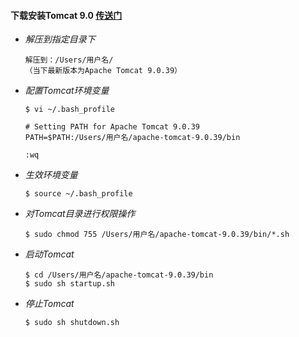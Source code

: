 #### 下载安装Tomcat 9.0 [传送门](https://tomcat.apache.org/download-90.cgi)
* *解压到指定目录下*
  ```
  解压到：/Users/用户名/
  （当下最新版本为Apache Tomcat 9.0.39）
  ```
* *配置Tomcat环境变量*
  ```
  $ vi ~/.bash_profile
        
  # Setting PATH for Apache Tomcat 9.0.39
  PATH=$PATH:/Users/用户名/apache-tomcat-9.0.39/bin
        
  :wq
  ```
* *生效环境变量*
  ```
  $ source ~/.bash_profile
  ```
* *对Tomcat目录进行权限操作*
  ```
  $ sudo chmod 755 /Users/用户名/apache-tomcat-9.0.39/bin/*.sh
  ```
* *启动Tomcat*
  ```
  $ cd /Users/用户名/apache-tomcat-9.0.39/bin
  $ sudo sh startup.sh
  ```
* *停止Tomcat*
  ```
  $ sudo sh shutdown.sh
  ```
